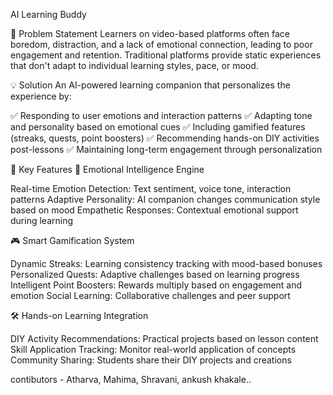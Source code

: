 AI Learning Buddy

🎯 Problem Statement
Learners on video-based platforms often face boredom, distraction, and a lack of emotional connection, leading to poor engagement and retention. Traditional platforms provide static experiences that don't adapt to individual learning styles, pace, or mood.

💡 Solution
An AI-powered learning companion that personalizes the experience by:

✅ Responding to user emotions and interaction patterns
✅ Adapting tone and personality based on emotional cues
✅ Including gamified features (streaks, quests, point boosters)
✅ Recommending hands-on DIY activities post-lessons
✅ Maintaining long-term engagement through personalization

🌟 Key Features
🧠 Emotional Intelligence Engine

Real-time Emotion Detection: Text sentiment, voice tone, interaction patterns
Adaptive Personality: AI companion changes communication style based on mood
Empathetic Responses: Contextual emotional support during learning

🎮 Smart Gamification System

Dynamic Streaks: Learning consistency tracking with mood-based bonuses
Personalized Quests: Adaptive challenges based on learning progress
Intelligent Point Boosters: Rewards multiply based on engagement and emotion
Social Learning: Collaborative challenges and peer support

🛠️ Hands-on Learning Integration

DIY Activity Recommendations: Practical projects based on lesson content
Skill Application Tracking: Monitor real-world application of concepts
Community Sharing: Students share their DIY projects and creations


contibutors - Atharva,  Mahima, Shravani, ankush khakale..
